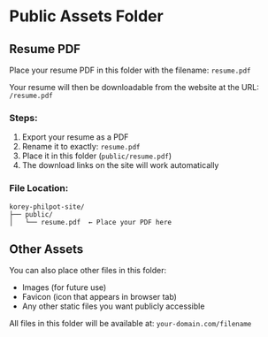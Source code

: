 # Public Assets Folder

## Resume PDF

Place your resume PDF in this folder with the filename: `resume.pdf`

Your resume will then be downloadable from the website at the URL: `/resume.pdf`

### Steps:

1. Export your resume as a PDF
2. Rename it to exactly: `resume.pdf`
3. Place it in this folder (`public/resume.pdf`)
4. The download links on the site will work automatically

### File Location:
```
korey-philpot-site/
├── public/
│   └── resume.pdf  ← Place your PDF here
```

## Other Assets

You can also place other files in this folder:
- Images (for future use)
- Favicon (icon that appears in browser tab)
- Any other static files you want publicly accessible

All files in this folder will be available at: `your-domain.com/filename`
